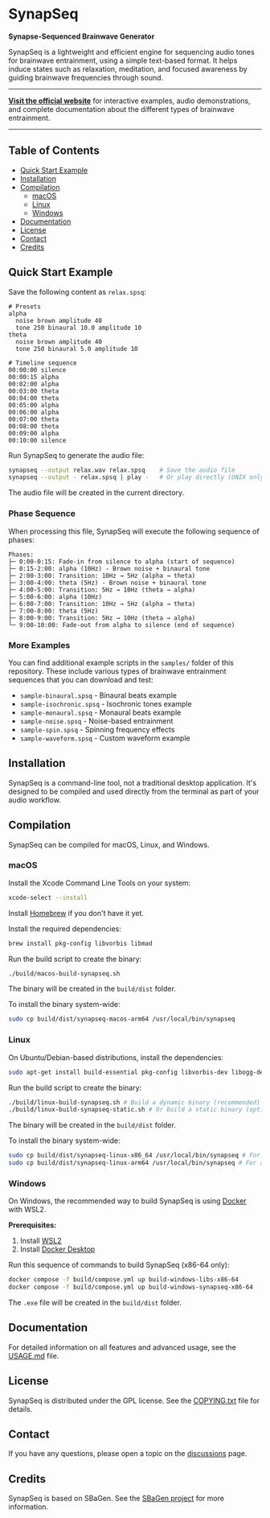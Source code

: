 # SynapSeq

**Synapse-Sequenced Brainwave Generator**

SynapSeq is a lightweight and efficient engine for sequencing audio tones for brainwave entrainment, using a simple text-based format. It helps induce states such as relaxation, meditation, and focused awareness by guiding brainwave frequencies through sound.

---

**[Visit the official website](https://ruanklein.github.io/synapseq/)** for interactive examples, audio demonstrations, and complete documentation about the different types of brainwave entrainment.

---

## Table of Contents

- [Quick Start Example](#quick-start-example)
- [Installation](#installation)
- [Compilation](#compilation)
  - [macOS](#macos)
  - [Linux](#linux)
  - [Windows](#windows)
- [Documentation](#documentation)
- [License](#license)
- [Contact](#contact)
- [Credits](#credits)

## Quick Start Example

Save the following content as `relax.spsq`:

```
# Presets
alpha
  noise brown amplitude 40
  tone 250 binaural 10.0 amplitude 10
theta
  noise brown amplitude 40
  tone 250 binaural 5.0 amplitude 10

# Timeline sequence
00:00:00 silence
00:00:15 alpha
00:02:00 alpha
00:03:00 theta
00:04:00 theta
00:05:00 alpha
00:06:00 alpha
00:07:00 theta
00:08:00 theta
00:09:00 alpha
00:10:00 silence
```

Run SynapSeq to generate the audio file:

```bash
synapseq --output relax.wav relax.spsq    # Save the audio file
synapseq --output - relax.spsq | play -   # Or play directly (UNIX only)
```

The audio file will be created in the current directory.

### Phase Sequence

When processing this file, SynapSeq will execute the following sequence of phases:

```
Phases:
├─ 0:00-0:15: Fade-in from silence to alpha (start of sequence)
├─ 0:15-2:00: alpha (10Hz) - Brown noise + binaural tone
├─ 2:00-3:00: Transition: 10Hz → 5Hz (alpha → theta)
├─ 3:00-4:00: theta (5Hz) - Brown noise + binaural tone
├─ 4:00-5:00: Transition: 5Hz → 10Hz (theta → alpha)
├─ 5:00-6:00: alpha (10Hz)
├─ 6:00-7:00: Transition: 10Hz → 5Hz (alpha → theta)
├─ 7:00-8:00: theta (5Hz)
├─ 8:00-9:00: Transition: 5Hz → 10Hz (theta → alpha)
└─ 9:00-10:00: Fade-out from alpha to silence (end of sequence)
```

### More Examples

You can find additional example scripts in the `samples/` folder of this repository. These include various types of brainwave entrainment sequences that you can download and test:

- `sample-binaural.spsq` - Binaural beats example
- `sample-isochronic.spsq` - Isochronic tones example
- `sample-monaural.spsq` - Monaural beats example
- `sample-noise.spsq` - Noise-based entrainment
- `sample-spin.spsq` - Spinning frequency effects
- `sample-waveform.spsq` - Custom waveform example

## Installation

SynapSeq is a command-line tool, not a traditional desktop application. It's designed to be compiled and used directly from the terminal as part of your audio workflow.

## Compilation

SynapSeq can be compiled for macOS, Linux, and Windows.

### macOS

Install the Xcode Command Line Tools on your system:

```bash
xcode-select --install
```

Install [Homebrew](https://brew.sh/) if you don't have it yet.

Install the required dependencies:

```bash
brew install pkg-config libvorbis libmad
```

Run the build script to create the binary:

```bash
./build/macos-build-synapseq.sh
```

The binary will be created in the `build/dist` folder.

To install the binary system-wide:

```bash
sudo cp build/dist/synapseq-macos-arm64 /usr/local/bin/synapseq
```

### Linux

On Ubuntu/Debian-based distributions, install the dependencies:

```bash
sudo apt-get install build-essential pkg-config libvorbis-dev libogg-dev libmad0-dev
```

Run the build script to create the binary:

```bash
./build/linux-build-synapseq.sh # Build a dynamic binary (recommended)
./build/linux-build-synapseq-static.sh # Or build a static binary (optional)
```

The binary will be created in the `build/dist` folder.

To install the binary system-wide:

```bash
sudo cp build/dist/synapseq-linux-x86_64 /usr/local/bin/synapseq # For x86_64
sudo cp build/dist/synapseq-linux-arm64 /usr/local/bin/synapseq # For arm64
```

### Windows

On Windows, the recommended way to build SynapSeq is using [Docker](https://www.docker.com/) with WSL2.

**Prerequisites:**

1. Install [WSL2](https://learn.microsoft.com/en-us/windows/wsl/install)
2. Install [Docker Desktop](https://www.docker.com/products/docker-desktop/)

Run this sequence of commands to build SynapSeq (x86-64 only):

```bash
docker compose -f build/compose.yml up build-windows-libs-x86-64
docker compose -f build/compose.yml up build-windows-synapseq-x86-64
```

The `.exe` file will be created in the `build/dist` folder.

## Documentation

For detailed information on all features and advanced usage, see the [USAGE.md](docs/USAGE.md) file.

## License

SynapSeq is distributed under the GPL license. See the [COPYING.txt](COPYING.txt) file for details.

## Contact

If you have any questions, please open a topic on the [discussions](https://github.com/ruanklein/synapseq/discussions) page.

## Credits

SynapSeq is based on SBaGen. See the [SBaGen project](https://uazu.net/sbagen/) for more information.
